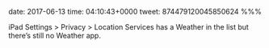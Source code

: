 date: 2017-06-13
time: 04:10:43+0000
tweet: 874479120045850624
%%%

iPad Settings &gt; Privacy &gt; Location Services has a Weather in the list but there’s still no Weather app.
